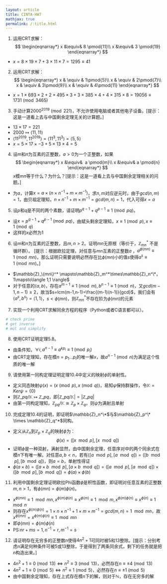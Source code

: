 ```yaml
---
layout: article
title: CINTA-HW7
mathjax: true
permalink: /:title.html
---
```

1. 运用CRT求解： 
$$
\begin{eqnarray*}  
x &\equiv& 8 \pmod{11}\\  
x &\equiv& 3 \pmod{19}  
\end{eqnarray*}  $$
- $x=8 \times 19 \times 7 + 3 \times 11 \times 7 = 1295\equiv 41$
2. 运用CRT求解： 
 $$
\begin{eqnarray*}  
x & \equiv & 1\pmod{5}\\  
x & \equiv & 2\pmod{7}\\  
x & \equiv & 3\pmod{9}\\  
x & \equiv & 4\pmod{11}  
\end{eqnarray*} $$
  - $x = 1 \times 693 \times 2 + 2 \times 495 \times 3 + 3 \times 385 \times 4 + 4 \times 315 \times 8 = 19056 \equiv 1731 \pmod {3465}$
  
3. 手动计算$2000^{2019} \pmod{221}$，不允许使用电脑或者其他电子设备。\[提示：这是一道看上去与中国剩余定理无关的计算题。\]  
- $13 \times 17 = 221$
- $2000\mapsto\langle 11,11 \rangle$
- $\langle 11^{2019}, 11^{2019}\rangle=\langle 11^3,  11^3\rangle=\langle 5,5\rangle$
- $x = 5 \times 17 \times -3 + 5 \times 13 \times 4= 5$
  
4. 设$m$和$n$为互素的正整数，$a>0$为一个正整数，如果  $$
\begin{eqnarray*}  
x &\equiv&  a \pmod{m}\\  
x &\equiv& a \pmod{n}  
\end{eqnarray*}  $$$x$模$mn$等于什么？为什么？\[提示：这是一道看上去与中国剩余定理相关的问题。\]  
- 为$a$，计算$x=a\times(n\times n^{-1}+m\times m^{-1})$，求$n,m$对应逆元时，由于$gcd(n,m)=1$，由贝祖定理知，$n\times n^{-1}+m\times m^{-1}=gcd(m,n)=1$，代入可得$x=a$

5. 设$p$和$q$是不同的两个素数，请证明$p^{q-1} + q^{p-1} \equiv 1 \pmod{pq}$。  
- 设$x = p^{q-1} + q^{p-1}\pmod{pq}$，由斌头剩余定理知，$x\equiv 1\pmod p, x\equiv 1 \pmod q$
- 这样的$x$必然为1
6. 设$m$和$n$为互素的正整数，且$m, n > 2$。证明$mn$无原根（等价于，$\mathbb{Z}_{mn}^*$ 不是循环群）。  \[提示：根据欧拉定理，对任意与$mn$互素的正整数$a$ ，$a^{\phi(mn) }\equiv 1 \pmod{mn}$，那么证明只需要说明必然存在比$\phi(mn)$小的值$s$使得$a^s \equiv 1 \pmod{mn}$。\]  
- $\mathbb{Z}_\{mn\}^* \mapsto\mathbb{Z}_m^*\times\mathbb{Z}_n^\*，1\mapsto\langle 1,1 \rangle$
- 对于任意的$\langle a,b \rangle$，存在$a^{m-1}\equiv 1 \pmod m, b^{n-1}\equiv 1 \pmod n$，又$gcd(m-1,n-1)\geq 2$，故当$s=lcm(m-1,n-1)=\frac{(m-1)(n-1)}{gcd}$，我们会有$\langle a^s,b^s \rangle=\langle 1,1 \rangle$，$s<\phi(mn)$，则$\mathbb{Z}_{mn}^*$不存在阶为$\phi(mn)$的元素
7. 实现一个利用CRT求解同余方程的程序（Python或者C语言都可以）。 
```python
# check prime
# get inverse
# mul and simplify
```
8. 使用CRT证明定理5.8。  
- 由条件知，$\forall i,a^{n-1}\equiv a^{kp_i}\equiv 1\pmod p_i$
- 由CRT定理知，存在模$n=p_1...p_i$的唯一解$x$，故$a^{n-1}\pmod n$为满足这个性质的唯一解
9. 请使用第一同构定理证明定理10.4中定义的映射$\phi$的单射性。  
- 定义同态映射$\psi(x) = (x\pmod p, x \pmod q)$，易知$\psi$保持群操作，令$\mathbb{K}=Ker \psi=\lbrace 0 \rbrace$
- 则$\mathbb{Z}\_{pq}/\mathbb{K}\mapsto\mathbb{Z}\_{pq}$，即$\vert\mathbb{Z}\_{pq}/\mathbb{K} \vert = \vert \mathbb{Z}\_{pq} \vert$
- 由第一同构定理知，$\mathbb{Z}_{pq}/\mathbb{K} \cong \mathbb{Z}_p \times \mathbb{Z}_q$，则$\psi$为满射且单射
10. 完成定理10.4的证明，即证明$\mathbb{Z}_n^\*$与$\mathbb{Z}_p^\* \times \mathbb{Z}_q^*$同构。  
- 定义从$\mathbb{Z}_n$到$\mathbb{Z}_p\times\mathbb{Z}_q$的映射$\phi$为：$$\phi(x)=([x \mod p],[x \mod q])$$
- 证明$\phi$是一种双射，满射显然，由中国剩余定理，任意序对中的两个同余式在模$n$下有唯一解。对任意$a,b<n$，若有$([a \mod p],[a \mod q]) = ([b \mod p],[b \mod q])$，则$a=b$，单射性得证
- $\phi(a\times b ) = ([a \times b \mod p],[a \times b \mod q]) = ([a \mod p],[a \mod q])\times ([b \mod p],[b \mod q])=\phi(a)\times\phi(b)$

11. 利用中国剩余定理证明欧拉Phi函数$\phi$是积性函数，即证明对任意互素的正整数$m,n > 1$，有$\phi(mn) = \phi(m) \phi(n)$。  
- $x^{\phi(mn)}\equiv 1\mod mn,x^{\phi(m)\phi(n)}\equiv x^{\phi(m)}\equiv 1\mod m,x^{\phi(m)\phi(n)}\equiv x^{\phi(n)}\equiv 1\mod n$
- 则存在$x^{\phi(m)\phi(n)}=1\times n\times n^{-1} + 1 \times m \times m^{-1} = gcd(m,n)=1\mod mn$，故$x^{\phi(mn)}=x^{\phi(m)\phi(n)}\equiv 1\mod mn$
- 即$\phi(mn)=\phi(m)\phi(n)$
- PS:$nr + ms = 1,n^{-1}=r,m^{-1}=s$

12. 请证明存在无穷多的正整数$n$使得$4n^2 + 1$可同时被$5$和$13$整除。\[提示：分别考虑$n$满足何种条件可被$5$或$13$整除，于是得到了两条同余式，剩下的任务就是把$n$构造出来。\]   
-  $4n^2+1\equiv 0 \pmod {13} \Leftrightarrow n^2 \equiv 3 \pmod {13}$，必然存在$n\equiv \pm 4\pmod {13}$
-  $4n^2+1\equiv 0 \pmod {5} \Leftrightarrow n^2 \equiv 1 \pmod {5}$，必然存在$n\equiv \pm 1\pmod {5}$
- 由中国剩余定理知，存在上式存在模$n$下的解，则对于$\mathbb{N}$，存在无穷多的解
